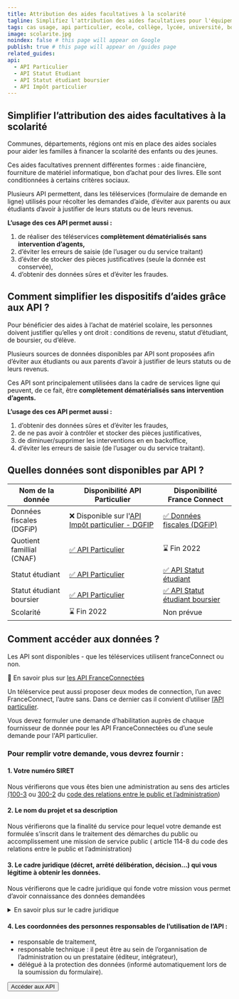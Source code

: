 ```yaml
---
title: Attribution des aides facultatives à la scolarité
tagline: Simplifiez l'attribution des aides facultatives pour l'équipement des élèves et des étudiants.
tags: cas usage, api particulier, ecole, collège, lycée, université, bourse, boursier, subvention
image: scolarite.jpg
noindex: false # this page will appear on Google
publish: true # this page will appear on /guides page
related_guides:
api:
  - API Particulier
  - API Statut Etudiant
  - API Statut étudiant boursier
  - API Impôt particulier
---
```


## Simplifier l’attribution des aides facultatives à la scolarité

Communes, départements, régions ont mis en place des aides sociales pour aider les familles à financer la scolarité des enfants ou des jeunes.

Ces aides facultatives prennent différentes formes : aide financière, fourniture de matériel informatique, bon d’achat pour des livres. Elle sont conditionnées à certains critères sociaux.  

Plusieurs API permettent, dans les téléservices (formulaire de demande en ligne) utilisés pour récolter les demandes d’aide, d’éviter aux parents ou aux étudiants d’avoir à justifier de leurs statuts ou de leurs revenus.

**L’usage des ces API permet aussi :**

1. de réaliser des téléservices **complètement dématérialisés sans intervention d’agents,**
2. d’éviter les erreurs de saisie (de l’usager ou du service traitant)
3. d’éviter de stocker des pièces justificatives (seule la donnée est conservée),
4. d’obtenir des données sûres et d’éviter les fraudes.

## Comment simplifier les dispositifs d’aides grâce aux API ?

Pour bénéficier des aides à l’achat de matériel scolaire, les personnes doivent justifier qu’elles y ont droit : conditions de revenu, statut d’étudiant, de boursier, ou d’élève.

Plusieurs sources de données disponibles par API sont proposées afin d’éviter aux étudiants ou aux parents d’avoir à justifier de leurs statuts ou de leurs revenus.

Ces API sont principalement utilisées dans la cadre de services ligne qui peuvent, de ce fait, être **complètement dématérialisés sans intervention d’agents.**

**L’usage des ces API permet aussi :**

1. d’obtenir des données sûres et d’éviter les fraudes,
2. de ne pas avoir à contrôler et stocker des pièces justificatives,
3. de diminuer/supprimer les interventions en en backoffice,
4. d’éviter les erreurs de saisie (de l’usager ou du service traitant).

## Quelles données sont disponibles par API ?

| Nom de la donnée | Disponibilité API Particulier | Disponibilité France Connect |
| --- | --- | --- |
| Données fiscales (DGFiP) | ❌ Disponible sur l'[API Impôt particulier - DGFIP](/les-api/impot-particulier) | [✅ Données fiscales (DGFiP)](/les-api/impot-particulier) |
| Quotient famillial (CNAF) | [✅ API Particulier](/les-api/api-particulier) | ⌛️ Fin 2022 |
| Statut étudiant | [✅ API Particulier](/les-api/api-particulier) | [✅ API Statut étudiant](/les-api/api-statut-etudiant) |
| Statut étudiant boursier | [✅ API Particulier](/les-api/api-particulier) | [✅ API Statut étudiant boursier](/les-api/api-statut-etudiant-boursier) |
| Scolarité | ⌛️ Fin 2022 | Non prévue |

## Comment accéder aux données ?

Les API sont disponibles - que les téléservices utilisent franceConnect ou non.

🔎 En savoir plus sur [les API FranceConnectées](https://api.gouv.fr/guides/api-franceconnectees)

Un téléservice peut aussi proposer deux modes de connection, l’un avec FranceConnect, l’autre sans. Dans ce dernier cas il convient d’utiliser [l’API particulier](https://api.gouv.fr/les-api/api-particulier).

Vous devez formuler une demande d’habilitation auprès de chaque fournisseur de donnée pour les API FranceConnectées ou d’une seule demande pour l'API particulier.

### Pour remplir votre demande, vous devrez fournir :

#### 1. Votre numéro SIRET

Nous vérifierons que vous êtes bien une administration au sens des articles [(100-3](https://www.legifrance.gouv.fr/codes/article_lc/LEGIARTI000031367308) ou [300-2](https://www.legifrance.gouv.fr/codes/article_lc/LEGIARTI000033218936/) du [code des relations entre le public et l’administration](https://www.legifrance.gouv.fr/codes/id/LEGITEXT000031366350/))

#### 2. Le nom du projet et sa description

Nous vérifierons que la finalité du service pour lequel votre demande est formulée s’inscrit dans le traitement des démarches du public ou accomplissement une mission de service public ( article 114-8 du code des relations entre le public et l’administration)

#### 3. Le cadre juridique (décret, arrêté délibération, décision…) qui vous légitime à obtenir les données.

Nous vérifierons que le cadre juridique qui fonde votre mission vous permet d’avoir connaissance des données demandées

  <details>
    <summary>En savoir plus sur le cadre juridique</summary>
    Le cadre juridique général permet aux administrations d’obtenir, auprès d’autres administrations les données qui leur sont nécessaires pour accomplir leur mission de service public. Ce cadre est prévu par le code des relations entre le public et l’administration (art. 114-8 et suivants) pour, notamment, traiter les demandes et déclarations du public. En outre l’article 1er  de la loi pour une République numérique permet d’obtenir les données nécessaires, plus largement, à l’accomplissement d’une mission de service public. D’autres dispositions spécifiques peuvent également prévoir des mesures analogues.
  </details>

#### 4. Les coordonnées des personnes responsables de l’utilisation de l’API :

- responsable de traitement,
- responsable technique : il peut être au sein de l’organnisation de l’administration ou un prestataire (éditeur, intégrateur),
- délégué à la protection des données (informé automatiquement lors de la soumission du formulaire).

<Button href="#quelles-donnees-sont-disponibles-par-api-?">Accéder aux API</Button>
